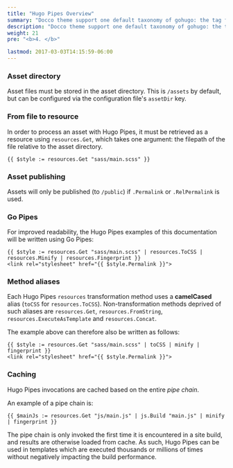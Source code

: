 ```yaml
---
title: "Hugo Pipes Overview"
summary: "Docco theme support one default taxonomy of gohugo: the tag feature."
description: "Docco theme support one default taxonomy of gohugo: the tag feature."
weight: 21
pre: "<b>4. </b>"

lastmod: 2017-03-03T14:15:59-06:00
---
```


### Asset directory

Asset files must be stored in the asset directory. This is `/assets` by default, but can be configured via the configuration file's `assetDir` key.

### From file to resource

In order to process an asset with Hugo Pipes, it must be retrieved as a resource using `resources.Get`, which takes one argument: the filepath of the file relative to the asset directory.

```
{{ $style := resources.Get "sass/main.scss" }}
```

### Asset publishing

Assets will only be published (to `/public`) if `.Permalink` or `.RelPermalink` is used.

### Go Pipes

For improved readability, the Hugo Pipes examples of this documentation will be written using Go Pipes:

```
{{ $style := resources.Get "sass/main.scss" | resources.ToCSS | resources.Minify | resources.Fingerprint }}
<link rel="stylesheet" href="{{ $style.Permalink }}">
```

### Method aliases

Each Hugo Pipes `resources` transformation method uses a __camelCased__ alias (`toCSS` for `resources.ToCSS`).
Non-transformation methods deprived of such aliases are `resources.Get`, `resources.FromString`, `resources.ExecuteAsTemplate` and `resources.Concat`.

The example above can therefore also be written as follows:
```
{{ $style := resources.Get "sass/main.scss" | toCSS | minify | fingerprint }}
<link rel="stylesheet" href="{{ $style.Permalink }}">
```

### Caching

Hugo Pipes invocations are cached based on the entire _pipe chain_.

An example of a pipe chain is:

```
{{ $mainJs := resources.Get "js/main.js" | js.Build "main.js" | minify | fingerprint }}
```

The pipe chain is only invoked the first time it is encountered in a site build, and results are otherwise loaded from cache. As such, Hugo Pipes can be used in templates which are executed thousands or millions of times without negatively impacting the build performance.

